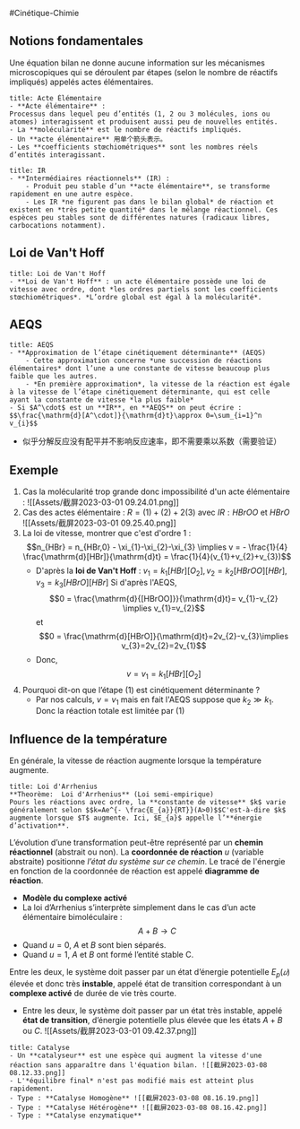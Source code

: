 #Cinétique-Chimie 
## Notions fondamentales 
Une équation bilan ne donne aucune information sur les mécanismes microscopiques qui se déroulent par étapes (selon le nombre de réactifs impliqués) appelés actes élémentaires.

```ad-note
title: Acte Élémentaire
- **Acte élémentaire** :  
Processus dans lequel peu d’entités (1, 2 ou 3 molécules, ions ou atomes) interagissent et produisent aussi peu de nouvelles entités. 
- La **molécularité** est le nombre de réactifs impliqués.  
- Un **acte élémentaire** 用单个箭头表示。
- Les **coefficients stœchiométriques** sont les nombres réels d’entités interagissant.
```

```ad-note
title: IR
- **Intermédiaires réactionnels** (IR) :  
	- Produit peu stable d’un **acte élémentaire**, se transforme rapidement en une autre espèce.  
	- Les IR *ne figurent pas dans le bilan global* de réaction et existent en *très petite quantité* dans le mélange réactionnel. Ces espèces peu stables sont de différentes natures (radicaux libres, carbocations notamment).
```

## Loi de Van't Hoff

```ad-note
title: Loi de Van't Hoff
- **Loi de Van't Hoff** : un acte élémentaire possède une loi de vitesse avec ordre, dont *les ordres partiels sont les coefficients stœchiométriques*. *L’ordre global est égal à la molécularité*.
```

## AEQS
```ad-note
title: AEQS
- **Approximation de l’étape cinétiquement déterminante** (AEQS) 
	- Cette approximation concerne *une succession de réactions élémentaires* dont l’une a une constante de vitesse beaucoup plus faible que les autres. 
	- *En première approximation*, la vitesse de la réaction est égale à la vitesse de l’étape cinétiquement déterminante, qui est celle ayant la constante de vitesse *la plus faible*
- Si $A^\cdot$ est un **IR**, en **AEQS** on peut écrire : $$\frac{\mathrm{d}[A^\cdot]}{\mathrm{d}t}\approx 0=\sum_{i=1}^n v_{i}$$
```

- 似乎分解反应没有配平并不影响反应速率，即不需要乘以系数（需要验证）
## Exemple 
1. Cas la molécularité trop grande donc impossibilité d'un acte élémentaire : ![[Assets/截屏2023-03-01 09.24.01.png]]
2. Cas des actes élémentaire : $R=(1)+(2)+2(3)$ avec $IR: HBrOO \text{ et } HBrO$ ![[Assets/截屏2023-03-01 09.25.40.png]]
3. La loi de vitesse, montrer que c'est d'ordre 1 : $$n_{HBr} = n_{HBr,0} - \xi_{1}-\xi_{2}-\xi_{3} \implies v = - \frac{1}{4} \frac{\mathrm{d}[HBr]}{\mathrm{d}t} = \frac{1}{4}(v_{1}+v_{2}+v_{3})$$
	- D'après la **loi de Van't Hoff** : $v_{1}=k_{1}[HBr][O_{2}], v_{2}=k_{2}[HBrOO][HBr], \; v_{3}= k_{3}[HBrO][HBr]$
		Si d'après l'AEQS, $$0 = \frac{\mathrm{d}{[HBrOO]}}{\mathrm{d}t}= v_{1}-v_{2} \implies v_{1}=v_{2}$$ et $$0 = \frac{\mathrm{d}[HBrO]}{\mathrm{d}t}=2v_{2}-v_{3}\implies v_{3}=2v_{2}=2v_{1}$$
	- Donc, $$v = v_{1}= k_{1}[HBr][O_{2}]$$
4. Pourquoi dit-on que l’étape (1) est cinétiquement déterminante ?
	- Par nos calculs, $v=v_1$ mais en fait l'AEQS suppose que $k_{2}\gg k_{1}$. Donc la réaction totale est limitée par $(1)$

## Influence de la température
En générale, la vitesse de réaction augmente lorsque la température augmente.
```ad-note
title: Loi d'Arrhenius
**Theorème:  Loi d'Arrhenius** (Loi semi-empirique)
Pours les réactions avec ordre, la **constante de vitesse** $k$ varie généralement selon $$k=Ae^{- \frac{E_{a}}{RT}}(A>0)$$C'est-à-dire $k$ augmente lorsque $T$ augmente. Ici, $E_{a}$ appelle l’**énergie d’activation**.
```

L’évolution d’une transformation peut-être représenté par un **chemin réactionnel** (abstrait ou non). 
La **coordonnée de réaction** $u$ (variable abstraite) positionne *l’état du système sur ce chemin*.
Le tracé de l'énergie en fonction de la coordonnée de réaction est appelé **diagramme de réaction**.

- **Modèle du complexe activé**
- La loi d’Arrhenius s’interprète simplement dans le cas d’un acte élémentaire bimoléculaire : $$A+B →C$$
- Quand $u= 0$, $A$ et $B$ sont bien séparés. 
- Quand $u= 1$, $A$ et $B$ ont formé l’entité stable C. 

Entre les deux, le système doit passer par un état d’énergie potentielle $E_p(𝑢)$ élevée et donc très **instable**, appelé état de transition correspondant à un **complexe activé** de durée de vie très courte.
- Entre les deux, le système doit passer par un état très instable, appelé **état de transition**, d’énergie potentielle plus élevée que les états $A + B$ ou $C$.
![[Assets/截屏2023-03-01 09.42.37.png]]

```ad-note
title: Catalyse
- Un **catalyseur** est une espèce qui augment la vitesse d'une réaction sans apparaître dans l'équation bilan. ![[截屏2023-03-08 08.12.33.png]]
- L'*équilibre final* n'est pas modifié mais est atteint plus rapidement.
- Type : **Catalyse Homogène** ![[截屏2023-03-08 08.16.19.png]]
- Type : **Catalyse Hétérogène** ![[截屏2023-03-08 08.16.42.png]]
- Type : **Catalyse enzymatique**
```
